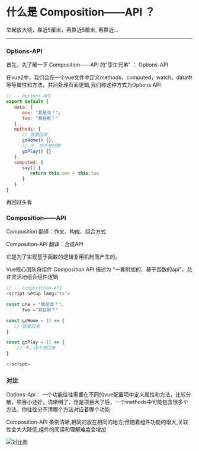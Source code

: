 # 什么是 Composition——API ？

举起放大镜，靠近5厘米，再靠近5厘米, 再靠近...  

*****

### Options-API
首先，先了解一下 Composition——API 的“孪生兄弟” ： Options-API

在vue2中，我们会在一个vue文件中定义methods，computed，watch，data中等等属性和方法，共同处理页面逻辑,我们称这种方式为Options API

```js
// -- Options-API
export default {
   data: {
      one: "我是谁？"，
      two: "我在那？"
   },
   methods: {
      // 我要回家
      goHome() {},
      // 不，你不想回家
      goPlay() {}
   },
   computed: {
      say() {
         return this.one + this.two
      }
   }
}
```

再回过头看
### Composition——API
Composition 翻译：作文、构成、组合方式

Composition-API  翻译：合成API

它是为了实现基于函数的逻辑复用机制而产生的。

Vue核心团队将组件 Composition API 描述为 “一套附加的、基于函数的api”，允许灵活地组合组件逻辑


```js
// -- Composition-API
<script setup lang="ts">

const one = "我是谁？"，
      two ="我在那？"

const goHome = () => {
   // 我要回家
}

const goPlay = () => {
    // 不，你不想回家
}

</script>

```


### 对比
Options-Api： 一个功能往往需要在不同的vue配置项中定义属性和方法，比较分散，项目小还好，清晰明了，但是项目大了后，一个methods中可能包含很多个方法，你往往分不清哪个方法对应着哪个功能

Composition-API 条例清晰,相同的放在相同的地方;但随着组件功能的增大,关联性会大大降低,组件的阅读和理解难度会增加

![对比图](https://pic2.zhimg.com/80/v2-3215832798dad4d85252c140e509f445_1440w.webp)
